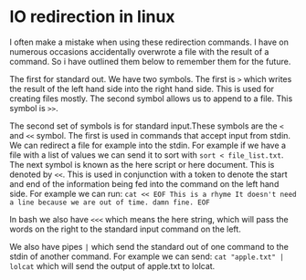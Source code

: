 # IO redirection in linux

I often make a mistake when using these redirection commands. I have on
numerous occasions accidentally overwrote a file with the result of a
command. So i have outlined them below to remember them for the future.

The first for standard out. We have two symbols. The first is `>` which
writes the result of the left hand side into the right hand side. This
is used for creating files mostly. The second symbol allows us to append
to a file. This symbol is `>>`.

The second set of symbols is for standard input.These symbols are the
`<` and `<<` symbol. The first is used in commands that accept input
from stdin. We can redirect a file for example into the stdin. For
example if we have a file with a list of values we can send it to sort
with `sort < file_list.txt`. The next symbol is known as the here script
or here document. This is denoted by `<<`. This is used in conjunction
with a token to denote the start and end of the information being fed
into the command on the left hand side. For example we can run:
``cat << EOF
 This is a rhyme
 It doesn't need a line
 because we are out of time.
 damn fine.
 EOF``

In bash we also have `<<<` which means the here string, which will pass
the words on the right to the standard input command on the left.

We also have pipes `|` which send the standard out of one command to the
stdin of another command. For example we can send:
`cat "apple.txt" | lolcat` which will send the output of apple.txt to
lolcat.
